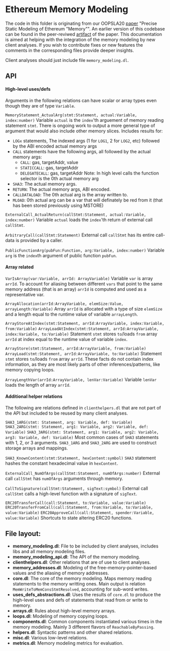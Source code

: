 # Ethereum Memory Modeling

The code in this folder is originating from our OOPSLA20 [paper](https://doi.org/10.1145/3428258) "Precise Static Modeling of Ethereum "Memory"".
An earlier version of this codebase can be found in the peer-reviwed [artifact](https://zenodo.org/record/4059797) of the paper.
This documentation is aimed at helping with the integration of the memory modeling by new client analyses.
If you wish to contribute fixes or new features the comments in the corresponding files provide deeper insights.

Client analyses should just include file `memory_modeling.dl`.

## API

#### High-level uses/defs
Arguments in the following relations can have scalar or array types even though they are of type `Variable`.

`MemoryStatement_ActualArg(stmt:Statement, actual:Variable, index:number)`
Variable `actual` is the `index`'th arguement of memory reading statement `stmt`.
There is ongoing work to output a more general type of argument that would also include other memory slices.
Includes results for:
* `LOGx` statements,
      The indexed args (1 for `LOG1`, 2 for `LOG2`, etc)
      followed by the ABI encoded actual memory args
* `CALL` statements have the following args, all followed by the actual memory args:
    - `CALL`: gas, targetAddr, value
    - `STATICCALL`: gas, targetAddr
    - `DELEGATECALL`: gas, targetAddr
  Note: In high level calls the function selector is the 0th actual memory arg
* `SHA3`: The actual memory args.
* `RETURN`: The actual memory args, ABI encoded.
* `CALLDATALOAD`: The 0th actual arg is the array written to.
* `MLOAD`: 0th actual arg can be a var that will definately be red from it (that has been stored previously using MSTORE)


`ExternalCall_ActualReturn(callStmt:Statement, actual:Variable, index:number)`
Variable `actual` loads the `index`'th return of external call `callStmt`.

`ArbitraryCall(callStmt:Statement)`
External call `callStmt` has its entire call-data is provided by a caller.

`PublicFunctionArg(pubFun:Function, arg:Variable, index:number)`
Variable `arg` is the `index`th argument of public function `pubFun`.

#### Array related
`VarIsArray(var:Variable, arrId: ArrayVariable)`
Variable `var` is array `arrId`.
To account for aliasing between different `vars` that point to the same memory address (that is an array) `arrId` is computed and used as a representative var.

`ArrayAllocation(arrId:ArrayVariable, elemSize:Value, arrayLength:Variable)`
Array `arrId` is allocated with a type of size `elemSize` and a length equal to the runtime value of variable `arrayLength`.

`ArrayStoreAtIndex(stmt:Statement, arrId:ArrayVariable, index:Variable, from:Variable)`
`ArrayLoadAtIndex(stmt:Statement, arrId:ArrayVariable, index:Variable, to:Variable)`
Statement `stmt` stores `to`/loads `from` array `arrId` at index equal to the runtime value of variable `index`.

`ArrayStore(stmt:Statement, arrId:ArrayVariable, from:Variable)`
`ArrayLoad(stmt:Statement, arrId:ArrayVariable, to:Variable)`
Statement `stmt` stores `to`/loads `from` array `arrId`. These facts do not contain index information, as they are most likely parts of other inferences/patterns, like memory copying loops.

`ArrayLengthVar(arrId:ArrayVariable, lenVar:Variable)`
Variable `lenVar` loads the length of array `arrId`.

#### Additional helper relations
The following are relations defined in `clienthelpers.dl` that are not part of the API but included to be reused by many client analyses.

`SHA3_1ARG(stmt: Statement, arg: Variable, def: Variable)`
`SHA3_2ARG(stmt: Statement, arg1: Variable, arg2: Variable, def: Variable)`
`SHA3_3ARG(stmt: Statement, arg1: Variable, arg2: Variable, arg3: Variable, def: Variable)`
Most common cases of `SHA3` statements with 1, 2, or 3 arguments.
`SHA3_1ARG` and `SHA3_2ARG` are used to construct storage arrays and mappings.

`SHA3_KnownContent(stmt:Statement, hexContent:symbol)`
`SHA3` statement hashes the constant hexadecimal value in `hexContent`.

`ExternalCall_NumOfArgs(callStmt:Statement, numOfArgs:number)`
External call `callStmt` has `numOfArgs` arguments through memory.

`CallToSignature(callStmt:Statement, sigText:symbol)`
External call `callStmt` calls a high-level function with a signature of `sigText`.

`ERC20TransferCall(call:Statement, to:Variable, value:Variable)`
`ERC20TransferFromCall(call:Statement, from:Variable, to:Variable, value:Variable)`
`ERC20ApproveCall(call:Statement, spender:Variable, value:Variable)`
Shortcuts to state altering ERC20 functions.

## File layout:

* **memory_modeling.dl**: File to be included by client analyses, includes libs and all memory modeling files.
* **memory_modeling_api.dl**: The API of the memory modeling.
* **clienthelpers.dl**: Other relations that are of use to client analyses.
* **memory_addresses.dl**: Modeling of the free-memory-pointer-based values and the aliasing of memory addresses.
* **core.dl**: The core of the memory modeling. Maps memory reading statements to the memory writting ones. Main output is relation `MemWriteToMemConsStmtResolved`, accounting for sub-word writes.
* **uses_defs_abstractions.dl**: Uses the results of `core.dl` to produce the high-level uses and defs of statements that read from or write to memory.
* **arrays.dl**: Rules about high-level memory arrays.
* **loops.dl**: Modeling of memory copying loops.
* **components.dl**: Common components instantiated various times in the memory modeling. Mainly 3 different flavors of `ReachableByPassing`.
* **helpers.dl**: Syntactic patterns and other shared relations.
* **misc.dl**: Various low-level relations.
* **metrics.dl**: Memory modeling metrics for evaluation.